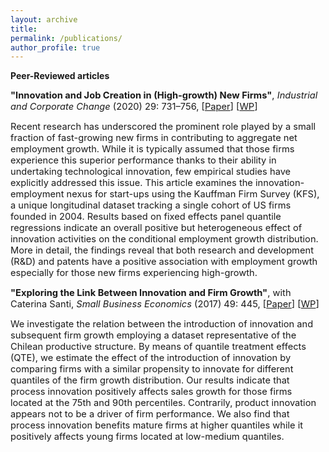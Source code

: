 ```yaml
---
layout: archive
title: 
permalink: /publications/
author_profile: true
---
```

**Peer-Reviewed articles**

<span style="font-size:11pt;">**"Innovation and Job Creation in (High-growth) New Firms"**, *Industrial and Corporate Change* (2020) 29: 731–756, [[Paper](https://academic.oup.com/icc/article-abstract/29/3/731/5643963?redirectedFrom=fulltext)] [[WP](http://www.lem.sssup.it/WPLem/files/2019-31.pdf)]</span>

<span style="font-size:11pt;">Recent research has underscored the prominent role played by a small fraction of fast-growing new firms in contributing to aggregate net employment growth. While it is typically assumed that those firms experience this superior performance thanks to their ability in undertaking technological innovation, few empirical studies have explicitly addressed this issue. This article examines the innovation-employment nexus for start-ups using the Kauffman Firm Survey (KFS), a unique longitudinal dataset tracking a single cohort of US firms founded in 2004. Results based on fixed effects panel quantile regressions indicate an overall positive but heterogeneous effect of innovation activities on the conditional employment growth distribution. More in detail, the findings reveal that both research and development (R&D) and patents have a positive association with employment growth especially for those new firms experiencing high-growth.</span>


<span style="font-size:11pt;">**"Exploring the Link Between Innovation and Firm Growth"**, with Caterina Santi, *Small Business Economics* (2017) 49: 445, [[Paper](https://link.springer.com/article/10.1007/s11187-016-9836-4)] [[WP](http://www.lem.sssup.it/WPLem/files/2016-09.pdf)]</span>

<span style="font-size:11pt;">We investigate the relation between the introduction of innovation and subsequent firm growth employing a dataset representative of the Chilean productive structure. By means of quantile treatment effects (QTE), we estimate the effect of the introduction of innovation by comparing firms with a similar propensity to innovate for different quantiles of the firm growth distribution. Our results indicate that process innovation positively affects sales growth for those firms located at the 75th and 90th percentiles. Contrarily, product innovation appears not to be a driver of firm performance. We also find that process innovation benefits mature firms at higher quantiles while it positively affects young firms located at low-medium quantiles.</span>

